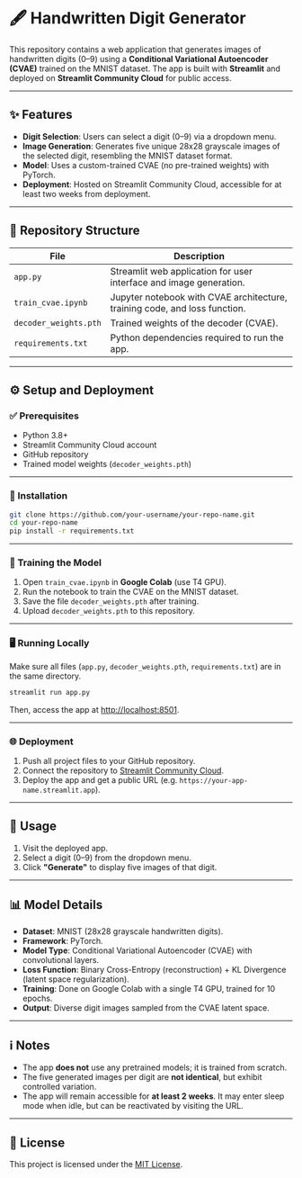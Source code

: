 # 🖋️ Handwritten Digit Generator

This repository contains a web application that generates images of handwritten digits (0–9) using a **Conditional Variational Autoencoder (CVAE)** trained on the MNIST dataset. The app is built with **Streamlit** and deployed on **Streamlit Community Cloud** for public access.

---

## ✨ Features

- **Digit Selection**: Users can select a digit (0–9) via a dropdown menu.
- **Image Generation**: Generates five unique 28x28 grayscale images of the selected digit, resembling the MNIST dataset format.
- **Model**: Uses a custom-trained CVAE (no pre-trained weights) with PyTorch.
- **Deployment**: Hosted on Streamlit Community Cloud, accessible for at least two weeks from deployment.

---

## 📁 Repository Structure

| File | Description |
|------|-------------|
| `app.py` | Streamlit web application for user interface and image generation. |
| `train_cvae.ipynb` | Jupyter notebook with CVAE architecture, training code, and loss function. |
| `decoder_weights.pth` | Trained weights of the decoder (CVAE). |
| `requirements.txt` | Python dependencies required to run the app. |

---

## ⚙️ Setup and Deployment

### ✅ Prerequisites
- Python 3.8+
- Streamlit Community Cloud account
- GitHub repository
- Trained model weights (`decoder_weights.pth`)

---

### 🚀 Installation

```bash
git clone https://github.com/your-username/your-repo-name.git
cd your-repo-name
pip install -r requirements.txt
```

---

### 🧠 Training the Model

1. Open `train_cvae.ipynb` in **Google Colab** (use T4 GPU).
2. Run the notebook to train the CVAE on the MNIST dataset.
3. Save the file `decoder_weights.pth` after training.
4. Upload `decoder_weights.pth` to this repository.

---

### 🖥️ Running Locally

Make sure all files (`app.py`, `decoder_weights.pth`, `requirements.txt`) are in the same directory.

```bash
streamlit run app.py
```

Then, access the app at [http://localhost:8501](http://localhost:8501).

---

### 🌐 Deployment

1. Push all project files to your GitHub repository.
2. Connect the repository to [Streamlit Community Cloud](https://streamlit.io/cloud).
3. Deploy the app and get a public URL (e.g. `https://your-app-name.streamlit.app`).

---

## 🧪 Usage

1. Visit the deployed app.
2. Select a digit (0–9) from the dropdown menu.
3. Click **"Generate"** to display five images of that digit.

---

## 📊 Model Details

- **Dataset**: MNIST (28x28 grayscale handwritten digits).
- **Framework**: PyTorch.
- **Model Type**: Conditional Variational Autoencoder (CVAE) with convolutional layers.
- **Loss Function**: Binary Cross-Entropy (reconstruction) + KL Divergence (latent space regularization).
- **Training**: Done on Google Colab with a single T4 GPU, trained for 10 epochs.
- **Output**: Diverse digit images sampled from the CVAE latent space.

---

## ℹ️ Notes

- The app **does not** use any pretrained models; it is trained from scratch.
- The five generated images per digit are **not identical**, but exhibit controlled variation.
- The app will remain accessible for **at least 2 weeks**. It may enter sleep mode when idle, but can be reactivated by visiting the URL.

---

## 📝 License

This project is licensed under the [MIT License](LICENSE).
